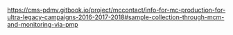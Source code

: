 https://cms-pdmv.gitbook.io/project/mccontact/info-for-mc-production-for-ultra-legacy-campaigns-2016-2017-2018#sample-collection-through-mcm-and-monitoring-via-pmp